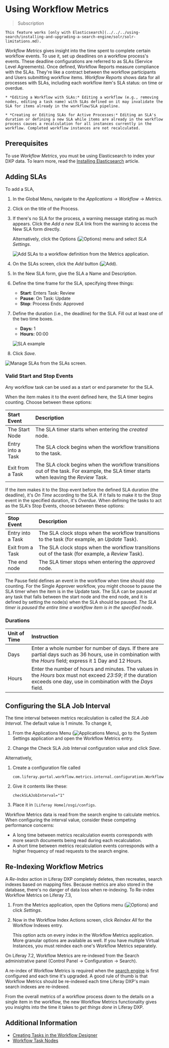 # Using Workflow Metrics

> Subscription

```{warning}
This feature works [only with Elasticsearch](../../../using-search/installing-and-upgrading-a-search-engine/solr/solr-limitations.md).
```

_Workflow Metrics_ gives insight into the time spent to complete certain workflow events. To use it, set up deadlines on a workflow process's events. These deadline configurations are referred to as SLAs (Service Level Agreements). Once defined, Workflow Reports measure compliance with the SLAs. They're like a contract between the workflow participants and Users submitting workflow items. _Workflow Reports_ shows data for all processes with SLAs, including each workflow item's SLA status: on time or overdue.

```{important}
* *Editing a Workflow with SLAs:* Editing a workflow (e.g., removing nodes, editing a task name) with SLAs defined on it may invalidate the SLA for items already in the workflow/SLA pipeline.

* *Creating or Editing SLAs for Active Processes:* Editing an SLA's duration or defining a new SLA while items are already in the workflow process causes a recalculation for all instances currently in the workflow. Completed workflow instances are not recalculated.
```

## Prerequisites

To use _Workflow Metrics_, you must be using Elasticsearch to index your DXP data. To learn more, read the [Installing Elasticsearch](../../../using-search/installing-and-upgrading-a-search-engine/elasticsearch/installing-elasticsearch.md) article.

## Adding SLAs

To add a SLA,

1. In the Global Menu, navigate to the _Applications_ &rarr; _Workflow_ &rarr; _Metrics_.
1. Click on the title of the Process.
1. If there's no SLA for the process, a warning message stating as much appears. Click the _Add a new SLA_ link from the warning to access the New SLA form directly.

   Alternatively, click the Options (![Options](../../../images/icon-options.png)) menu and select _SLA Settings_.

   ![Add SLAs to a workflow definition from the Metrics application.](./using-workflow-metrics/images/01.png)

1. On the SLAs screen, click the _Add_ button (![Add](../../../images/icon-add.png)).
1. In the New SLA form, give the SLA a Name and Description.
1. Define the time frame for the SLA, specifying three things:

    * **Start**: Enters Task: Review
    * **Pause**: On Task: Update
    * **Stop**: Process Ends: Approved

1. Define the duration (i.e., the deadline) for the SLA. Fill out at least one of the two time boxes.

    * **Days:** 1
    * **Hours:** 00:00

    ![SLA example](./using-workflow-metrics/images/03.png)

1. Click _Save_.

![Manage SLAs from the SLAs screen.](./using-workflow-metrics/images/02.png)

### Valid Start and Stop Events

Any workflow task can be used as a start or end parameter for the SLA.

When the item makes it to the event defined here, the SLA timer begins counting. Choose between these options:

| Start Event | Description |
| :--- | :--- |
| The Start Node | The SLA timer starts when entering the _created_ node. |
| Entry into a Task | The SLA clock begins when the workflow transitions to the task.
| Exit from a Task | The SLA clock begins when the workflow transitions out of the task. For example, the SLA timer starts when leaving the _Review_ Task. |

If the item makes it to the Stop event before the defined SLA duration (the deadline), it's _On Time_ according to the SLA. If it fails to make it to the Stop event in the specified duration, it's _Overdue_. When defining the tasks to act as the SLA's Stop Events, choose between these options:

| Stop Event | Description |
| :--- | :--- |
| Entry into a Task | The SLA clock stops when the workflow transitions to the task (for example, an _Update_ Task). |
| Exit from a Task | The SLA clock stops when the workflow transitions out of the task (for example, a _Review_ Task). |
| The end node | The SLA timer stops when entering the _approved_ node. |

The Pause field defines an event in the workflow when time should stop counting. For the Single Approver workflow, you might choose to pause the SLA timer when the item is in the Update task. The SLA can be paused at any task that falls between the start node and the end node, and it is defined by setting the node(s) when the SLA should be paused. _The SLA timer is paused the entire time a workflow item is in the specified node_.

### Durations

| Unit of Time | Instruction |
| :--- | :--- |
| Days | Enter a whole number for number of days. If there are partial days such as 36 hours, use in combination with the _Hours_ field; express it 1 Day and 12 Hours. |
| Hours | Enter the number of hours and minutes. The values in the _Hours_ box must not exceed _23:59_; if the duration exceeds one day, use in combination with the _Days_ field. |

## Configuring the SLA Job Interval

The time interval between metrics recalculation is called the _SLA Job Interval_. The default value is 1 minute. To change it,

1. From the Applications Menu (![Applications Menu](../../../images/icon-applications-menu.png)), go to the System Settings application and open the Workflow Metrics entry.

2. Change the Check SLA Job Interval configuration value and click _Save_.

Alternatively,

1. Create a configuration file called

   ```
   com.liferay.portal.workflow.metrics.internal.configuration.WorkflowMetricsConfiguration.config
   ```

2. Give it contents like these:

   ```properties
   checkSLAJobInterval="1"
   ```

3. Place it in `[Liferay Home]/osgi/configs`.

Workflow Metrics data is read from the search engine to calculate metrics. When configuring the interval value, consider these competing performance concerns:

- A long time between metrics recalculation events corresponds with more search documents being read during each recalculation.
- A short time between metrics recalculation events corresponds with a higher frequency of read requests to the search engine.

## Re-Indexing Workflow Metrics

A _Re-Index_ action in Liferay DXP completely deletes, then recreates, search indexes based on mapping files. Because metrics are also stored in the database, there's no danger of data loss when re-indexing. To Re-index Workflow Metrics on Liferay 7.3,

1. From the Metrics application, open the Options menu (![Options](../../../images/icon-options.png)) and click _Settings_.

2. Now in the Workflow Index Actions screen, click _Reindex All_ for the Workflow Indexes entry.

   This option acts on every index in the Workflow Metrics application. More granular options are available as well. If you have multiple Virtual Instances, you must reindex each one's Workflow Metrics separately.

On Liferay 7.2, Workflow Metrics are re-indexed from the Search administrative panel (Control Panel &rarr; Configuration &rarr; Search).

A re-index of Workflow Metrics is required when the [search engine](../../../using-search/installing-and-upgrading-a-search-engine/installing-a-search-engine.md) is first configured and each time it's upgraded. A good rule of thumb is that Workflow Metrics should be re-indexed each time Liferay DXP's main search indexes are re-indexed.

From the overall metrics of a workflow process down to the details on a single item in the workflow, the new Workflow Metrics functionality gives you insights into the time it takes to _get things done_ in Liferay DXP.

## Additional Information

* [Creating Tasks in the Workflow Designer](https://help.liferay.com/hc/articles/360028821932-Creating-Tasks-in-the-Workflow-Designer)
* [Workflow Task Nodes](../developer-guide/workflow-task-node-reference.md)
